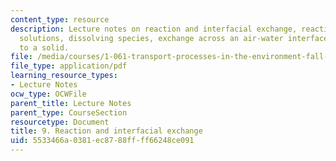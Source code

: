 ```yaml
---
content_type: resource
description: Lecture notes on reaction and interfacial exchange, reaction-advection-diffusion
  solutions, dissolving species, exchange across an air-water interface, and partitioning
  to a solid.
file: /media/courses/1-061-transport-processes-in-the-environment-fall-2008/5533466a0381ec8788ffff66248ce091_interfacial.pdf
file_type: application/pdf
learning_resource_types:
- Lecture Notes
ocw_type: OCWFile
parent_title: Lecture Notes
parent_type: CourseSection
resourcetype: Document
title: 9. Reaction and interfacial exchange
uid: 5533466a-0381-ec87-88ff-ff66248ce091
---
```

